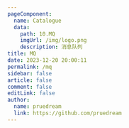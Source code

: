 ```yaml
---
pageComponent:
  name: Catalogue
  data:
    path: 10.MQ
    imgUrl: /img/logo.png
    description: 消息队列
title: MQ
date: 2023-12-20 20:00:11
permalink: /mq
sidebar: false
article: false
comment: false
editLink: false
author: 
  name: pruedream
  link: https://github.com/pruedream
---
```

 